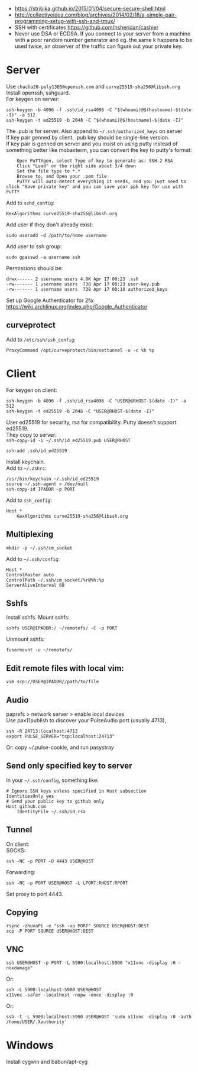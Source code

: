 * https://stribika.github.io/2015/01/04/secure-secure-shell.html
* http://collectiveidea.com/blog/archives/2014/02/18/a-simple-pair-programming-setup-with-ssh-and-tmux/
* SSH with certificates
  https://github.com/nsheridan/cashier
* Never use DSA or ECDSA. If you connect to your server from a machine with a poor random number generator and eg. the same k happens to be used twice, an observer of the traffic can figure out your private key.

# Server
Use `chacha20-poly1305@openssh.com` and `curve25519-sha256@libssh.org`  
Install openssh, sshguard.  
For keygen on server:  
```
ssh-keygen -b 4096 -f .ssh/id_rsa4096 -C "$(whoami)@$(hostname)-$(date -I)" -a 512
ssh-keygen -t ed25519 -b 2048 -C "$(whoami)@$(hostname)-$(date -I)"
```

The .pub is for server. Also append to `~/.ssh/authorized_keys` on server  
If key pair genned by client, .pub key should be single-line version.  
If key pair is genned on server and you insist on using putty instead of something better like mobaxterm, you can convert the key to putty's format:  
```
	Open PuTTYgen, select Type of key to generate as: SSH-2 RSA
	Click "Load" on the right side about 3/4 down
	Set the file type to *.*
	Browse to, and Open your .pem file
	PuTTY will auto-detect everything it needs, and you just need to click "Save private key" and you can save your ppk key for use with PuTTY
```

Add to `sshd_config`:
```
KexAlgorithms curve25519-sha256@libssh.org
```

Add user if they don't already exist:
```
sudo useradd -d /path/to/home username  
```

Add user to ssh group:
```
sudo gpasswd -a username ssh  
```

Permissions should be:
```
drwx------ 2 username users 4.0K Apr 17 00:23 .ssh
-rw------- 1 username users  738 Apr 17 00:23 user-key.pub
-rw------- 1 username users  738 Apr 17 00:18 authorized_keys
```
Set up Google Authenticator for 2fa:  
https://wiki.archlinux.org/index.php/Google_Authenticator

## curveprotect
Add to `/etc/ssh/ssh_config`:
```
ProxyCommand /opt/curveprotect/bin/nettunnel -u -c %h %p  
```

# Client

For keygen on client:  
```
ssh-keygen -b 4096 -f .ssh/id_rsa4096 -C "USER@$RHOST-$(date -I)" -a 512
ssh-keygen -t ed25519 -b 2048 -C "USER@RHOST-$(date -I)"
```
User ed25519 for security, rsa for compatibility. Putty doesn't support ed25519.  
They copy to server:  
`ssh-copy-id -i ~/.ssh/id_ed25519.pub USER@RHOST`

```
ssh-add .ssh/id_ed25519  
```

Install keychain.  
Add to `~/.zshrc`:
```
/usr/bin/keychain ~/.ssh/id_ed25519
source ~/.ssh-agent > /dev/null
ssh-copy-id IPADDR -p PORT
```

Add to `ssh_config`:
```
Host *  
	KexAlgorithms curve25519-sha256@libssh.org  
```

## Multiplexing
```
mkdir -p ~/.ssh/cm_socket
```

Add to `~/.ssh/config`:
```
Host *  
ControlMaster auto  
ControlPath ~/.ssh/cm_socket/%r@%h:%p  
ServerAliveInterval 60  
```

## Sshfs
Install sshfs. Mount sshfs:
```
sshfs USER@IPADDR:/ ~/remotefs/ -C -p PORT  
```

Unmount sshfs:
```
fusermount -u ~/remotefs/  
```

## Edit remote files with local vim:
```
vim scp://USER@IPADDR//path/to/file
```

## Audio
paprefs > network server > enable local devices  
Use pax11publish to discover your PulseAudio port (usually 4713),
```
ssh -R 24713:localhost:4713  
export PULSE_SERVER="tcp:localhost:24713"  
```

Or: copy ~/.pulse-cookie, and run pasystray  

## Send only specified key to server
In your `~/.ssh/config`, something like:
```
# Ignore SSH keys unless specified in Host subsection
IdentitiesOnly yes
# Send your public key to github only
Host github.com
	IdentityFile ~/.ssh/id_rsa
```

## Tunnel
On client:  
SOCKS:
```
ssh -NC -p PORT -D 4443 USER@HOST  
```

Forwarding:
```
ssh -NC -p PORT USER@HOST -L LPORT:RHOST:RPORT
```

Set proxy to port 4443.

## Copying
```
rsync -zhuvaPi -e "ssh -vp PORT" SOURCE USER@HOST:DEST
scp -P PORT SOURCE USER@HOST:DEST
```

## VNC
```
ssh USER@HOST -p PORT -L 5900:localhost:5900 "x11vnc -display :0 -noxdamage"  
```

Or:
```
ssh -L 5900:localhost:5900 USER@HOST  
x11vnc -safer -localhost -nopw -once -display :0  
```

Or:
```
ssh -t -L 5900:localhost:5900 USER@HOST 'sudo x11vnc -display :0 -auth /home/USER/.Xauthority'  
```

# Windows
Install cygwin and babun/apt-cyg

